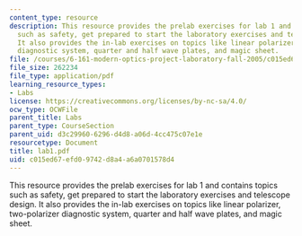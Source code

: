 ```yaml
---
content_type: resource
description: This resource provides the prelab exercises for lab 1 and contains topics
  such as safety, get prepared to start the laboratory exercises and telescope design.
  It also provides the in-lab exercises on topics like linear polarizer, two-polarizer
  diagnostic system, quarter and half wave plates, and magic sheet.
file: /courses/6-161-modern-optics-project-laboratory-fall-2005/c015ed67efd09742d8a4a6a0701578d4_lab1.pdf
file_size: 262234
file_type: application/pdf
learning_resource_types:
- Labs
license: https://creativecommons.org/licenses/by-nc-sa/4.0/
ocw_type: OCWFile
parent_title: Labs
parent_type: CourseSection
parent_uid: d3c29960-6296-d4d8-a06d-4cc475c07e1e
resourcetype: Document
title: lab1.pdf
uid: c015ed67-efd0-9742-d8a4-a6a0701578d4
---
```

This resource provides the prelab exercises for lab 1 and contains topics such as safety, get prepared to start the laboratory exercises and telescope design. It also provides the in-lab exercises on topics like linear polarizer, two-polarizer diagnostic system, quarter and half wave plates, and magic sheet.